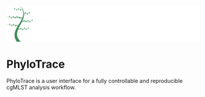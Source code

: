 ![My Image](www/PhyloTrace.png)

# PhyloTrace
PhyloTrace is a user interface for a fully controllable and reproducible cgMLST analysis workflow.

